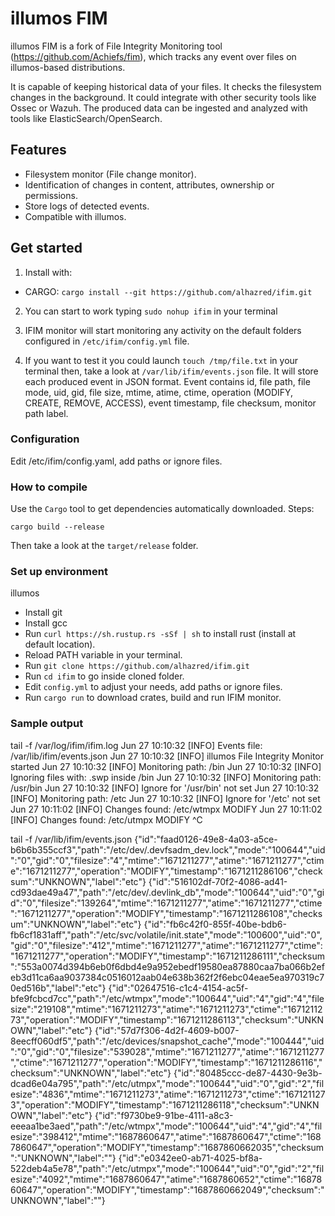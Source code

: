 # illumos FIM

illumos FIM is a fork of File Integrity Monitoring tool (https://github.com/Achiefs/fim), which tracks any event over files on illumos-based distributions.

It is capable of keeping historical data of your files. It checks the filesystem changes in the background.
It could integrate with other security tools like Ossec or Wazuh.
The produced data can be ingested and analyzed with tools like ElasticSearch/OpenSearch.






## Features
- Filesystem monitor (File change monitor).
- Identification of changes in content, attributes, ownership or permissions.
- Store logs of detected events.
- Compatible with illumos.

## Get started
1. Install with:
  - CARGO: `cargo install --git https://github.com/alhazred/ifim.git`

2. You can start to work typing `sudo nohup ifim` in your terminal
3. IFIM monitor will start monitoring any activity on the default folders configured in `/etc/ifim/config.yml` file.

4. If you want to test it you could launch `touch /tmp/file.txt` in your terminal then, take a look at `/var/lib/ifim/events.json` file. It will store each produced event in JSON format.
   Event contains id, file path, file mode, uid, gid, file size, mtime, atime, ctime, operation (MODIFY, CREATE, REMOVE, ACCESS), event timestamp, file checksum, monitor path label.

### Configuration
Edit /etc/ifim/config.yaml, add paths or ignore files.

### How to compile
Use the `Cargo` tool to get dependencies automatically downloaded.
Steps:
```
cargo build --release
```
Then take a look at the `target/release` folder.

### Set up environment
illumos
- Install git
- Install gcc
- Run `curl https://sh.rustup.rs -sSf | sh` to install rust (install at default location).
- Reload PATH variable in your terminal.
- Run `git clone https://github.com/alhazred/ifim.git`
- Run `cd ifim` to go inside cloned folder.
- Edit `config.yml` to adjust your needs, add paths or ignore files.
- Run `cargo run` to download crates, build and run IFIM monitor.

### Sample output
tail -f /var/log/ifim/ifim.log
Jun 27 10:10:32 [INFO] Events file: /var/lib/ifim/events.json
Jun 27 10:10:32 [INFO] illumos File Integrity Monitor started
Jun 27 10:10:32 [INFO] Monitoring path: /bin
Jun 27 10:10:32 [INFO] Ignoring files with: .swp inside /bin
Jun 27 10:10:32 [INFO] Monitoring path: /usr/bin
Jun 27 10:10:32 [INFO] Ignore for '/usr/bin' not set
Jun 27 10:10:32 [INFO] Monitoring path: /etc
Jun 27 10:10:32 [INFO] Ignore for '/etc' not set
Jun 27 10:11:02 [INFO] Changes found: /etc/wtmpx MODIFY
Jun 27 10:11:02 [INFO] Changes found: /etc/utmpx MODIFY
^C

tail -f /var/lib/ifim/events.json
{"id":"faad0126-49e8-4a03-a5ce-b6b6b355ccf3","path":"/etc/dev/.devfsadm_dev.lock","mode":"100644","uid":"0","gid":"0","filesize":"4","mtime":"1671211277","atime":"1671211277","ctime":"1671211277","operation":"MODIFY","timestamp":"1671211286106","checksum":"UNKNOWN","label":"etc"}
{"id":"516102df-70f2-4086-ad41-cd93dae49a47","path":"/etc/dev/.devlink_db","mode":"100644","uid":"0","gid":"0","filesize":"139264","mtime":"1671211277","atime":"1671211277","ctime":"1671211277","operation":"MODIFY","timestamp":"1671211286108","checksum":"UNKNOWN","label":"etc"}
{"id":"fb6c42f0-855f-40be-bdb6-fb6cf1831aff","path":"/etc/svc/volatile/init.state","mode":"100600","uid":"0","gid":"0","filesize":"412","mtime":"1671211277","atime":"1671211277","ctime":"1671211277","operation":"MODIFY","timestamp":"1671211286111","checksum":"553a0074d394b6eb0f6dbd4e9a952ebedf19580ea87880caa7ba066b2efeb3d11ca6aa9037384c0516012aab04e638b362f2f6ebc04eae5ea970319c70ed516b","label":"etc"}
{"id":"02647516-c1c4-4154-ac5f-bfe9fcbcd7cc","path":"/etc/wtmpx","mode":"100644","uid":"4","gid":"4","filesize":"219108","mtime":"1671211273","atime":"1671211273","ctime":"1671211273","operation":"MODIFY","timestamp":"1671211286113","checksum":"UNKNOWN","label":"etc"}
{"id":"57d7f306-4d2f-4609-b007-8eecff060df5","path":"/etc/devices/snapshot_cache","mode":"100444","uid":"0","gid":"0","filesize":"539028","mtime":"1671211277","atime":"1671211277","ctime":"1671211277","operation":"MODIFY","timestamp":"1671211286116","checksum":"UNKNOWN","label":"etc"}
{"id":"80485ccc-de87-4430-9e3b-dcad6e04a795","path":"/etc/utmpx","mode":"100644","uid":"0","gid":"2","filesize":"4836","mtime":"1671211273","atime":"1671211273","ctime":"1671211273","operation":"MODIFY","timestamp":"1671211286118","checksum":"UNKNOWN","label":"etc"}
{"id":"f9730be9-91be-4111-a8c3-eeeaa1be3aed","path":"/etc/wtmpx","mode":"100644","uid":"4","gid":"4","filesize":"398412","mtime":"1687860647","atime":"1687860647","ctime":"1687860647","operation":"MODIFY","timestamp":"1687860662035","checksum":"UNKNOWN","label":""}
{"id":"e0342ee0-ab71-4025-bf8a-522deb4a5e78","path":"/etc/utmpx","mode":"100644","uid":"0","gid":"2","filesize":"4092","mtime":"1687860647","atime":"1687860652","ctime":"1687860647","operation":"MODIFY","timestamp":"1687860662049","checksum":"UNKNOWN","label":""}
